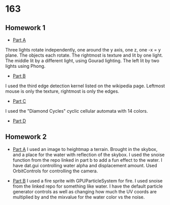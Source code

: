 # 163
## Homework 1
* [Part A](hw1/README_A.md)

Three lights rotate independently, one around the y axis, one z, one -x = y plane. The objects each rotate. The rightmost is texture and lit by one light. The middle lit by a different light, using Gourad lighting. The left lit by two lights using Phong.

* [Part B](hw1/README_B.md)

I used the third edge detection kernel listed on the wikipedia page. Leftmost mouse is only the texture, rightmost is only the edges.

* [Part C](hw1/README_C.md)

I used the "Diamond Cycles" cyclic cellular automata with 14 colors.

* [Part D](hw1/Homework1D.md)

## Homework 2
* [Part A](hw2/a/README.html)
I used an image to heightmap a terrain. Brought in the skybox, and a place for the water with reflection of the skybox. I used the snoise function from the repo linked in part b to add a fun effect to the water. I have dat.gui controlling water alpha and displacement amount. Used OrbitControls for controlling the camera.

* [Part B](hw2/b/README.html)
I used a fire sprite with GPUParticleSystem for fire. I used snoise from the linked repo for something like water. I have the default particle generator controls as well as changing how much the UV coords are multiplied by and the mixvalue for the water color vs the noise. 
